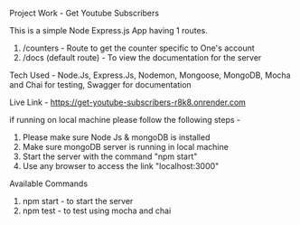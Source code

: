 Project Work - Get Youtube Subscribers

This is a simple Node Express.js App having 1 routes.

1. /counters - Route to get the counter specific to One's account
2. /docs (default route) - To view the documentation for the server

Tech Used - Node.Js, Express.Js, Nodemon, Mongoose, MongoDB, Mocha and Chai for testing, Swagger for documentation

Live Link - https://get-youtube-subscribers-r8k8.onrender.com

if running on local machine please follow the following steps -

1. Please make sure Node Js & mongoDB is installed
2. Make sure mongoDB server is running in local machine
3. Start the server with the command "npm start"
4. Use any browser to access the link "localhost:3000"

Available Commands

1. npm start - to start the server
2. npm test - to test using mocha and chai
